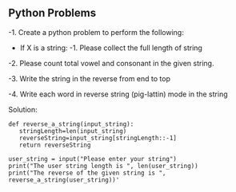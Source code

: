 
## Python Problems ##


-1. Create a python problem to perform the following:
- If X is a string:
-1. Please collect the full length of string

 -2. Please count total vowel and consonant in the given string.
 
-3. Write the string in the reverse from end to top
 
-4. Write each word in reverse string (pig-lattin) mode in the string
 
 Solution:
 
 ```
 def reverse_a_string(input_string):
    stringLength=len(input_string)
    reverseString=input_string[stringLength::-1]
    return reverseString
    
user_string = input("Please enter your string")
print("The user string length is ", len(user_string))
print("The reverse of the given string is ", reverse_a_string(user_string))'    
 ```
